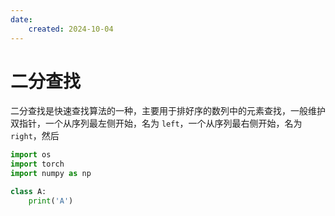 ```yaml
---
date:
    created: 2024-10-04
---
```

# 二分查找

二分查找是快速查找算法的一种，主要用于排好序的数列中的元素查找，一般维护双指针，一个从序列最左侧开始，名为 `left`，一个从序列最右侧开始，名为 `right`，然后

```python
import os
import torch
import numpy as np

class A:
    print('A')
```
